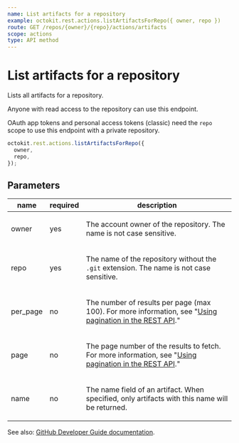 ```yaml
---
name: List artifacts for a repository
example: octokit.rest.actions.listArtifactsForRepo({ owner, repo })
route: GET /repos/{owner}/{repo}/actions/artifacts
scope: actions
type: API method
---
```


# List artifacts for a repository

Lists all artifacts for a repository.

Anyone with read access to the repository can use this endpoint.

OAuth app tokens and personal access tokens (classic) need the `repo` scope to use this endpoint with a private repository.

```js
octokit.rest.actions.listArtifactsForRepo({
  owner,
  repo,
});
```

## Parameters

<table>
  <thead>
    <tr>
      <th>name</th>
      <th>required</th>
      <th>description</th>
    </tr>
  </thead>
  <tbody>
    <tr><td>owner</td><td>yes</td><td>

The account owner of the repository. The name is not case sensitive.

</td></tr>
<tr><td>repo</td><td>yes</td><td>

The name of the repository without the `.git` extension. The name is not case sensitive.

</td></tr>
<tr><td>per_page</td><td>no</td><td>

The number of results per page (max 100). For more information, see "[Using pagination in the REST API](https://docs.github.com/rest/using-the-rest-api/using-pagination-in-the-rest-api)."

</td></tr>
<tr><td>page</td><td>no</td><td>

The page number of the results to fetch. For more information, see "[Using pagination in the REST API](https://docs.github.com/rest/using-the-rest-api/using-pagination-in-the-rest-api)."

</td></tr>
<tr><td>name</td><td>no</td><td>

The name field of an artifact. When specified, only artifacts with this name will be returned.

</td></tr>
  </tbody>
</table>

See also: [GitHub Developer Guide documentation](https://docs.github.com/rest/actions/artifacts#list-artifacts-for-a-repository).
